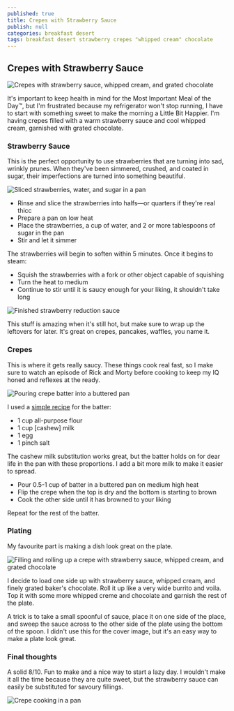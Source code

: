 ```yaml
---
published: true
title: Crepes with Strawberry Sauce
publish: null
categories: breakfast desert
tags: breakfast desert strawberry crepes "whipped cream" chocolate
---
```

## Crepes with Strawberry Sauce

![Crepes with strawberry sauce, whipped cream, and grated chocolate]({{site.baseurl}}/assets/posts/crepes-strawberry-sauce/crepes-010.jpg)

It's important to keep health in mind for the Most Important Meal of the Day™, but I'm frustrated because my refrigerator won't stop running, I have to start with something sweet to make the morning a Little Bit Happier. I'm having crepes filled with a warm strawberry sauce and cool whipped cream, garnished with grated chocolate.

### Strawberry Sauce

This is the perfect opportunity to use strawberries that are turning into sad, wrinkly prunes. When they've been simmered, crushed, and coated in sugar, their imperfections are turned into something beautiful.

![Sliced strawberries, water, and sugar in a pan]({{site.baseurl}}/assets/posts/crepes-strawberry-sauce/crepes-001.jpg)

- Rinse and slice the strawberries into halfs—or quarters if they're real thicc
- Prepare a pan on low heat
- Place the strawberries, a cup of water, and 2 or more tablespoons of sugar in the pan
- Stir and let it simmer

The strawberries will begin to soften within 5 minutes. Once it begins to steam:

- Squish the strawberries with a fork or other object capable of squishing
- Turn the heat to medium
- Continue to stir until it is saucy enough for your liking, it shouldn't take long

![Finished strawberry reduction sauce]({{site.baseurl}}/assets/posts/crepes-strawberry-sauce/crepes-007.jpg)

This stuff is amazing when it's still hot, but make sure to wrap up the leftovers for later. It's great on crepes, pancakes, waffles, you name it.

### Crepes

This is where it gets really saucy. These things cook real fast, so I make sure to watch an episode of Rick and Morty before cooking to keep my IQ honed and reflexes at the ready.

![Pouring crepe batter into a buttered pan]({{site.baseurl}}/assets/posts/crepes-strawberry-sauce/crepes-003.jpg)

I used a [simple recipe](https://www.allrecipes.com/recipe/16216/crepes/) for the batter:

- 1 cup all-purpose flour
- 1 cup \[cashew\] milk
- 1 egg
- 1 pinch salt

The cashew milk substitution works great, but the batter holds on for dear life in the pan with these proportions. I add a bit more milk to make it easier to spread.

- Pour 0.5-1 cup of batter in a buttered pan on medium high heat
- Flip the crepe when the top is dry and the bottom is starting to brown
- Cook the other side until it has browned to your liking

Repeat for the rest of the batter.

### Plating

My favourite part is making a dish look great on the plate. 

![Filling and rolling up a crepe with strawberry sauce, whipped cream, and grated chocolate]({{site.baseurl}}/assets/posts/crepes-strawberry-sauce/crepes-009.jpg)

I decide to load one side up with strawberry sauce, whipped cream, and finely grated baker's chocolate. Roll it up like a very wide burrito and voila. Top it with some more whipped creme and chocolate and garnish the rest of the plate.

A trick is to take a small spoonful of sauce, place it on one side of the place, and sweep the sauce across to the other side of the plate using the bottom of the spoon. I didn't use this for the cover image, but it's an easy way to make a plate look great.

### Final thoughts

A solid 8/10. Fun to make and a nice way to start a lazy day. I wouldn't make it all the time because they are quite sweet, but the strawberry sauce can easily be substituted for savoury fillings.

![Crepe cooking in a pan]({{site.baseurl}}/assets/posts/crepes-strawberry-sauce/crepes-006.jpg)